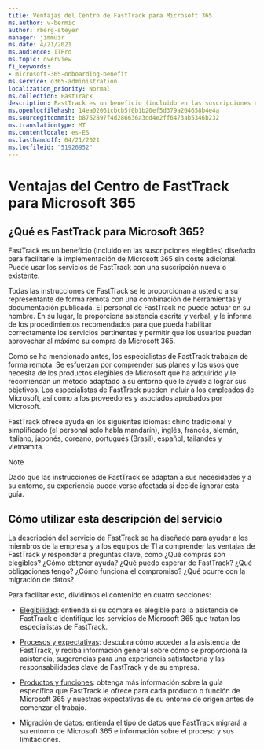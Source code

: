 ```yaml
---
title: Ventajas del Centro de FastTrack para Microsoft 365
ms.author: v-bermic
author: rberg-steyer
manager: jimmuir
ms.date: 4/21/2021
ms.audience: ITPro
ms.topic: overview
f1_keywords:
- microsoft-365-onboarding-benefit
ms.service: o365-administration
localization_priority: Normal
ms.collection: FastTrack
description: FastTrack es un beneficio (incluido en las suscripciones elegibles) diseñado para facilitarle la implementación de Microsoft 365 sin coste adicional. Puede usar los servicios de FastTrack con una suscripción nueva o existente.
ms.openlocfilehash: 14ea02061cbcb5f0b1b20ef5d379a204658b4e4a
ms.sourcegitcommit: b8762897f4d286636a3dd4e2ff6473ab5346b232
ms.translationtype: MT
ms.contentlocale: es-ES
ms.lasthandoff: 04/21/2021
ms.locfileid: "51926952"
---
```

# <a name="fasttrack-center-benefit-for-microsoft-365"></a>Ventajas del Centro de FastTrack para Microsoft 365

## <a name="what-is-fasttrack-for-microsoft-365"></a>¿Qué es FastTrack para Microsoft 365?

FastTrack es un beneficio (incluido en las suscripciones elegibles) diseñado para facilitarle la implementación de Microsoft 365 sin coste adicional. Puede usar los servicios de FastTrack con una suscripción nueva o existente.

Todas las instrucciones de FastTrack se le proporcionan a usted o a su representante de forma remota con una combinación de herramientas y documentación publicada. El personal de FastTrack no puede actuar en su nombre. En su lugar, le proporciona asistencia escrita y verbal, y le informa de los procedimientos recomendados para que pueda habilitar correctamente los servicios pertinentes y permitir que los usuarios puedan aprovechar al máximo su compra de Microsoft 365.

Como se ha mencionado antes, los especialistas de FastTrack trabajan de forma remota. Se esfuerzan por comprender sus planes y los usos que necesita de los productos elegibles de Microsoft que ha adquirido y le recomiendan un método adaptado a su entorno que le ayude a lograr sus objetivos. Los especialistas de FastTrack pueden incluir a los empleados de Microsoft, así como a los proveedores y asociados aprobados por Microsoft.

FastTrack ofrece ayuda en los siguientes idiomas: chino tradicional y simplificado (el personal solo habla mandarín), inglés, francés, alemán, italiano, japonés, coreano, portugués (Brasil), español, tailandés y vietnamita.

> [!NOTE]
> Dado que las instrucciones de FastTrack se adaptan a sus necesidades y a su entorno, su experiencia puede verse afectada si decide ignorar esta guía.

## <a name="how-to-use-this-service-description"></a>Cómo utilizar esta descripción del servicio

La descripción del servicio de FastTrack se ha diseñado para ayudar a los miembros de la empresa y a los equipos de TI a comprender las ventajas de FastTrack y responder a preguntas clave, como ¿Qué compras son elegibles? ¿Cómo obtener ayuda? ¿Qué puedo esperar de FastTrack? ¿Qué obligaciones tengo? ¿Cómo funciona el compromiso? ¿Qué ocurre con la migración de datos?

Para facilitar esto, dividimos el contenido en cuatro secciones:

  - [Elegibilidad](eligibility.md): entienda si su compra es elegible para la asistencia de FastTrack e identifique los servicios de Microsoft 365 que tratan los especialistas de FastTrack.

  - [Procesos y expectativas](process-and-expectations.md): descubra cómo acceder a la asistencia de FastTrack, y reciba información general sobre cómo se proporciona la asistencia, sugerencias para una experiencia satisfactoria y las responsabilidades clave de FastTrack y de su empresa.

  - [Productos y funciones](products-and-capabilities.md): obtenga más información sobre la guía específica que FastTrack le ofrece para cada producto o función de Microsoft 365 y nuestras expectativas de su entorno de origen antes de comenzar el trabajo.

  - [Migración de datos](data-migration.md): entienda el tipo de datos que FastTrack migrará a su entorno de Microsoft 365 e información sobre el proceso y sus limitaciones.
